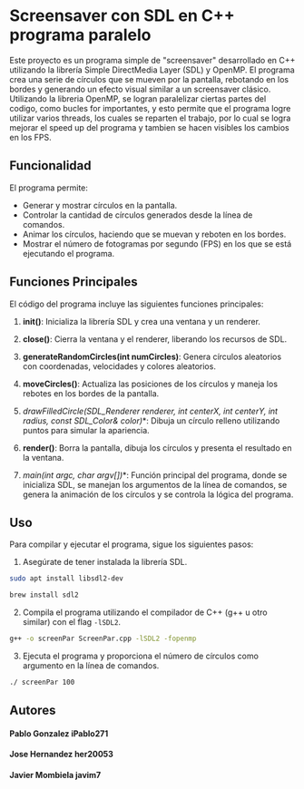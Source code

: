 # Screensaver con SDL en C++ programa paralelo

Este proyecto es un programa simple de "screensaver" desarrollado en C++ utilizando la librería Simple DirectMedia Layer (SDL) y OpenMP. El programa crea una serie de círculos que se mueven por la pantalla, rebotando en los bordes y generando un efecto visual similar a un screensaver clásico. Utilizando la libreria OpenMP, se logran paralelizar ciertas partes del codigo, como bucles for importantes, y esto permite que el programa logre utilizar varios threads, los cuales se reparten el trabajo, por lo cual se logra mejorar el speed up del programa y tambien se hacen visibles los cambios en los FPS.

## Funcionalidad

El programa permite:

- Generar y mostrar círculos en la pantalla.
- Controlar la cantidad de círculos generados desde la línea de comandos.
- Animar los círculos, haciendo que se muevan y reboten en los bordes.
- Mostrar el número de fotogramas por segundo (FPS) en los que se está ejecutando el programa.

## Funciones Principales

El código del programa incluye las siguientes funciones principales:

1. **init()**: Inicializa la librería SDL y crea una ventana y un renderer.

2. **close()**: Cierra la ventana y el renderer, liberando los recursos de SDL.

3. **generateRandomCircles(int numCircles)**: Genera círculos aleatorios con coordenadas, velocidades y colores aleatorios.

4. **moveCircles()**: Actualiza las posiciones de los círculos y maneja los rebotes en los bordes de la pantalla.

5. **drawFilledCircle(SDL_Renderer* renderer, int centerX, int centerY, int radius, const SDL_Color& color)**: Dibuja un círculo relleno utilizando puntos para simular la apariencia.

6. **render()**: Borra la pantalla, dibuja los círculos y presenta el resultado en la ventana.

7. **main(int argc, char* argv[])**: Función principal del programa, donde se inicializa SDL, se manejan los argumentos de la línea de comandos, se genera la animación de los círculos y se controla la lógica del programa.

## Uso

Para compilar y ejecutar el programa, sigue los siguientes pasos:

1. Asegúrate de tener instalada la librería SDL.
```bash
sudo apt install libsdl2-dev

brew install sdl2
```
2. Compila el programa utilizando el compilador de C++ (g++ u otro similar) con el flag `-lSDL2`.
```bash
g++ -o screenPar ScreenPar.cpp -lSDL2 -fopenmp
```
3. Ejecuta el programa y proporciona el número de círculos como argumento en la línea de comandos.
```bash
./ screenPar 100
```

## Autores

#### Pablo Gonzalez  iPablo271
#### Jose Hernandez  her20053
#### Javier Mombiela javim7